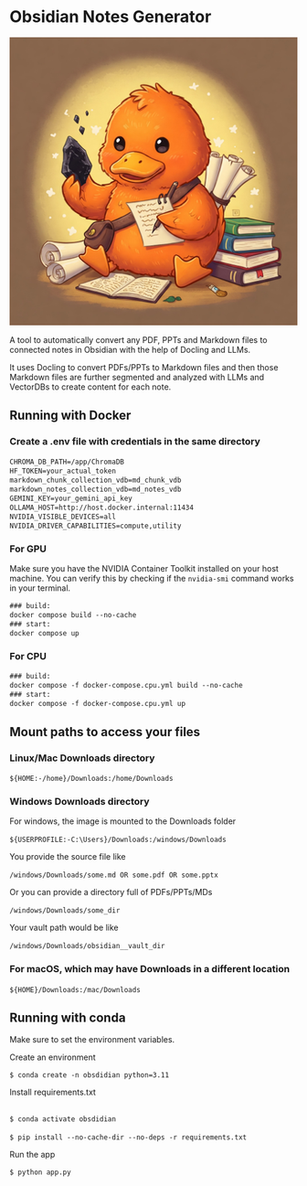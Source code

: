# Obsidian Notes Generator

![image](./images/readme_cover.png)

A tool to automatically convert any PDF, PPTs and Markdown files to connected notes in Obsidian with the help of Docling and LLMs.

It uses Docling to convert PDFs/PPTs to Markdown files and then those Markdown files are further segmented and analyzed with LLMs and VectorDBs to create content for each note. 

## Running with Docker

### Create a .env file with credentials in the same directory

```
CHROMA_DB_PATH=/app/ChromaDB
HF_TOKEN=your_actual_token
markdown_chunk_collection_vdb=md_chunk_vdb
markdown_notes_collection_vdb=md_notes_vdb
GEMINI_KEY=your_gemini_api_key
OLLAMA_HOST=http://host.docker.internal:11434
NVIDIA_VISIBLE_DEVICES=all
NVIDIA_DRIVER_CAPABILITIES=compute,utility
```

<!-- then run for first time

```docker
docker-compose up --build
```

To restart
```
docker compose up
``` -->

### For GPU

Make sure you have the NVIDIA Container Toolkit installed on your host machine. You can verify this by checking if the `nvidia-smi` command works in your terminal.

```docker
### build: 
docker compose build --no-cache
### start: 
docker compose up
```

### For CPU

```docker
### build: 
docker compose -f docker-compose.cpu.yml build --no-cache
### start: 
docker compose -f docker-compose.cpu.yml up
```


## Mount paths to access your files

### Linux/Mac Downloads directory
```${HOME:-/home}/Downloads:/home/Downloads```

### Windows Downloads directory

For windows, the image is mounted to the Downloads folder

```${USERPROFILE:-C:\Users}/Downloads:/windows/Downloads```

You provide the source file like

`/windows/Downloads/some.md OR some.pdf OR some.pptx`

Or you can provide a directory full of PDFs/PPTs/MDs

`/windows/Downloads/some_dir`

Your vault path would be like

`/windows/Downloads/obsidian__vault_dir`

### For macOS, which may have Downloads in a different location

```${HOME}/Downloads:/mac/Downloads```

## Running with conda

Make sure to set the environment variables.

Create an environment
```
$ conda create -n obsdidian python=3.11
```

Install requirements.txt
```

$ conda activate obsdidian

$ pip install --no-cache-dir --no-deps -r requirements.txt
```

Run the app
```
$ python app.py
```